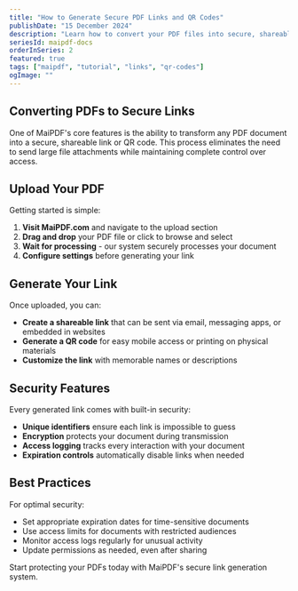 ```yaml
---
title: "How to Generate Secure PDF Links and QR Codes"
publishDate: "15 December 2024"
description: "Learn how to convert your PDF files into secure, shareable links and QR codes with MaiPDF"
seriesId: maipdf-docs
orderInSeries: 2
featured: true
tags: ["maipdf", "tutorial", "links", "qr-codes"]
ogImage: ""
---
```


## Converting PDFs to Secure Links

One of MaiPDF's core features is the ability to transform any PDF document into a secure, shareable link or QR code. This process eliminates the need to send large file attachments while maintaining complete control over access.

## Upload Your PDF

Getting started is simple:

1. **Visit MaiPDF.com** and navigate to the upload section
2. **Drag and drop** your PDF file or click to browse and select
3. **Wait for processing** - our system securely processes your document
4. **Configure settings** before generating your link

## Generate Your Link

Once uploaded, you can:

- **Create a shareable link** that can be sent via email, messaging apps, or embedded in websites
- **Generate a QR code** for easy mobile access or printing on physical materials
- **Customize the link** with memorable names or descriptions

## Security Features

Every generated link comes with built-in security:

- **Unique identifiers** ensure each link is impossible to guess
- **Encryption** protects your document during transmission
- **Access logging** tracks every interaction with your document
- **Expiration controls** automatically disable links when needed

## Best Practices

For optimal security:

- Set appropriate expiration dates for time-sensitive documents
- Use access limits for documents with restricted audiences
- Monitor access logs regularly for unusual activity
- Update permissions as needed, even after sharing

Start protecting your PDFs today with MaiPDF's secure link generation system.
